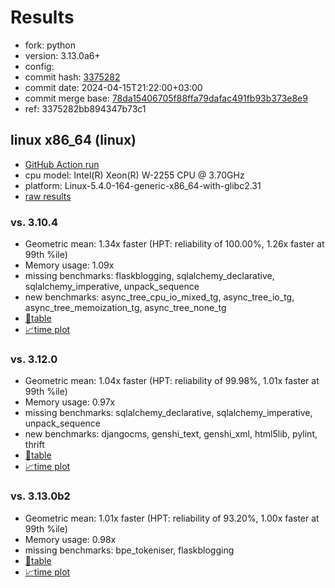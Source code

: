 # Results

- fork: python
- version: 3.13.0a6+
- config: 
- commit hash: [3375282](https://github.com/python/cpython/commit/3375282)
- commit date: 2024-04-15T21:22:00+03:00
- commit merge base: [78da15406705f88ffa79dafac491fb93b373e8e9](https://github.com/python/cpython/commit/78da15406705f88ffa79dafac491fb93b373e8e9)
- ref: 3375282bb894347b73c1

## linux x86_64 (linux)

- [GitHub Action run](https://github.com/faster-cpython/benchmarking/actions/runs/8695742008)
- cpu model: Intel(R) Xeon(R) W-2255 CPU @ 3.70GHz
- platform: Linux-5.4.0-164-generic-x86_64-with-glibc2.31
- [raw results](bm-20240415-linux-x86_64-python-3375282bb894347b73c1-3.13.0a6%2B-3375282.json)

### vs. 3.10.4

- Geometric mean: 1.34x faster (HPT: reliability of 100.00%, 1.26x faster at 99th %ile)
- Memory usage: 1.09x
- missing benchmarks: flaskblogging, sqlalchemy_declarative, sqlalchemy_imperative, unpack_sequence
- new benchmarks: async_tree_cpu_io_mixed_tg, async_tree_io_tg, async_tree_memoization_tg, async_tree_none_tg
- [📄table](bm-20240415-linux-x86_64-python-3375282bb894347b73c1-3.13.0a6%2B-3375282-vs-3.10.4.md)
- [📈time plot](bm-20240415-linux-x86_64-python-3375282bb894347b73c1-3.13.0a6%2B-3375282-vs-3.10.4.svg)

### vs. 3.12.0

- Geometric mean: 1.04x faster (HPT: reliability of 99.98%, 1.01x faster at 99th %ile)
- Memory usage: 0.97x
- missing benchmarks: sqlalchemy_declarative, sqlalchemy_imperative, unpack_sequence
- new benchmarks: djangocms, genshi_text, genshi_xml, html5lib, pylint, thrift
- [📄table](bm-20240415-linux-x86_64-python-3375282bb894347b73c1-3.13.0a6%2B-3375282-vs-3.12.0.md)
- [📈time plot](bm-20240415-linux-x86_64-python-3375282bb894347b73c1-3.13.0a6%2B-3375282-vs-3.12.0.svg)

### vs. 3.13.0b2

- Geometric mean: 1.01x faster (HPT: reliability of 93.20%, 1.00x faster at 99th %ile)
- Memory usage: 0.98x
- missing benchmarks: bpe_tokeniser, flaskblogging
- [📄table](bm-20240415-linux-x86_64-python-3375282bb894347b73c1-3.13.0a6%2B-3375282-vs-3.13.0b2.md)
- [📈time plot](bm-20240415-linux-x86_64-python-3375282bb894347b73c1-3.13.0a6%2B-3375282-vs-3.13.0b2.svg)

